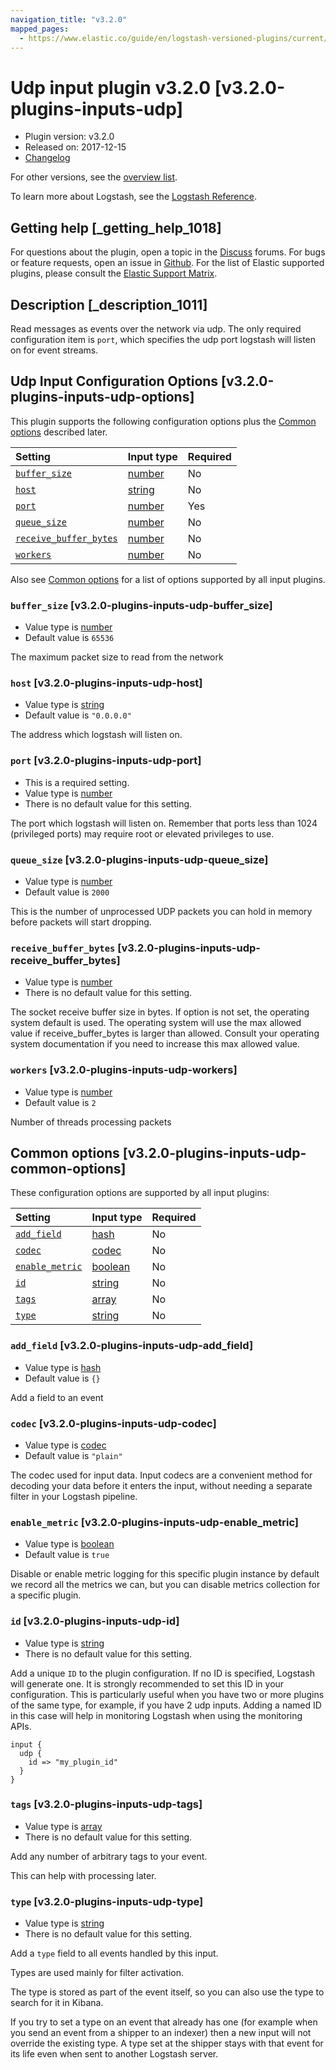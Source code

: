 ```yaml
---
navigation_title: "v3.2.0"
mapped_pages:
  - https://www.elastic.co/guide/en/logstash-versioned-plugins/current/v3.2.0-plugins-inputs-udp.html
---
```


# Udp input plugin v3.2.0 [v3.2.0-plugins-inputs-udp]

* Plugin version: v3.2.0
* Released on: 2017-12-15
* [Changelog](https://github.com/logstash-plugins/logstash-input-udp/blob/v3.2.0/CHANGELOG.md)

For other versions, see the [overview list](input-udp-index.md).

To learn more about Logstash, see the [Logstash Reference](https://www.elastic.co/guide/en/logstash/current/index.html).

## Getting help [_getting_help_1018]

For questions about the plugin, open a topic in the [Discuss](http://discuss.elastic.co) forums. For bugs or feature requests, open an issue in [Github](https://github.com/logstash-plugins/logstash-input-udp). For the list of Elastic supported plugins, please consult the [Elastic Support Matrix](https://www.elastic.co/support/matrix#matrix_logstash_plugins).

## Description [_description_1011]

Read messages as events over the network via udp. The only required configuration item is `port`, which specifies the udp port logstash will listen on for event streams.

## Udp Input Configuration Options [v3.2.0-plugins-inputs-udp-options]

This plugin supports the following configuration options plus the [Common options](v3-2-0-plugins-inputs-udp.md#v3.2.0-plugins-inputs-udp-common-options) described later.

| Setting | Input type | Required |
| :- | :- | :- |
| [`buffer_size`](v3-2-0-plugins-inputs-udp.md#v3.2.0-plugins-inputs-udp-buffer_size) | [number](/lsr/value-types.md#number) | No |
| [`host`](v3-2-0-plugins-inputs-udp.md#v3.2.0-plugins-inputs-udp-host) | [string](/lsr/value-types.md#string) | No |
| [`port`](v3-2-0-plugins-inputs-udp.md#v3.2.0-plugins-inputs-udp-port) | [number](/lsr/value-types.md#number) | Yes |
| [`queue_size`](v3-2-0-plugins-inputs-udp.md#v3.2.0-plugins-inputs-udp-queue_size) | [number](/lsr/value-types.md#number) | No |
| [`receive_buffer_bytes`](v3-2-0-plugins-inputs-udp.md#v3.2.0-plugins-inputs-udp-receive_buffer_bytes) | [number](/lsr/value-types.md#number) | No |
| [`workers`](v3-2-0-plugins-inputs-udp.md#v3.2.0-plugins-inputs-udp-workers) | [number](/lsr/value-types.md#number) | No |

Also see [Common options](v3-2-0-plugins-inputs-udp.md#v3.2.0-plugins-inputs-udp-common-options) for a list of options supported by all input plugins.

### `buffer_size` [v3.2.0-plugins-inputs-udp-buffer_size]

* Value type is [number](/lsr/value-types.md#number)
* Default value is `65536`

The maximum packet size to read from the network

### `host` [v3.2.0-plugins-inputs-udp-host]

* Value type is [string](/lsr/value-types.md#string)
* Default value is `"0.0.0.0"`

The address which logstash will listen on.

### `port` [v3.2.0-plugins-inputs-udp-port]

* This is a required setting.
* Value type is [number](/lsr/value-types.md#number)
* There is no default value for this setting.

The port which logstash will listen on. Remember that ports less than 1024 (privileged ports) may require root or elevated privileges to use.

### `queue_size` [v3.2.0-plugins-inputs-udp-queue_size]

* Value type is [number](/lsr/value-types.md#number)
* Default value is `2000`

This is the number of unprocessed UDP packets you can hold in memory before packets will start dropping.

### `receive_buffer_bytes` [v3.2.0-plugins-inputs-udp-receive_buffer_bytes]

* Value type is [number](/lsr/value-types.md#number)
* There is no default value for this setting.

The socket receive buffer size in bytes. If option is not set, the operating system default is used. The operating system will use the max allowed value if receive\_buffer\_bytes is larger than allowed. Consult your operating system documentation if you need to increase this max allowed value.

### `workers` [v3.2.0-plugins-inputs-udp-workers]

* Value type is [number](/lsr/value-types.md#number)
* Default value is `2`

Number of threads processing packets

## Common options [v3.2.0-plugins-inputs-udp-common-options]

These configuration options are supported by all input plugins:

| Setting | Input type | Required |
| :- | :- | :- |
| [`add_field`](v3-2-0-plugins-inputs-udp.md#v3.2.0-plugins-inputs-udp-add_field) | [hash](/lsr/value-types.md#hash) | No |
| [`codec`](v3-2-0-plugins-inputs-udp.md#v3.2.0-plugins-inputs-udp-codec) | [codec](/lsr/value-types.md#codec) | No |
| [`enable_metric`](v3-2-0-plugins-inputs-udp.md#v3.2.0-plugins-inputs-udp-enable_metric) | [boolean](/lsr/value-types.md#boolean) | No |
| [`id`](v3-2-0-plugins-inputs-udp.md#v3.2.0-plugins-inputs-udp-id) | [string](/lsr/value-types.md#string) | No |
| [`tags`](v3-2-0-plugins-inputs-udp.md#v3.2.0-plugins-inputs-udp-tags) | [array](/lsr/value-types.md#array) | No |
| [`type`](v3-2-0-plugins-inputs-udp.md#v3.2.0-plugins-inputs-udp-type) | [string](/lsr/value-types.md#string) | No |

### `add_field` [v3.2.0-plugins-inputs-udp-add_field]

* Value type is [hash](/lsr/value-types.md#hash)
* Default value is `{}`

Add a field to an event

### `codec` [v3.2.0-plugins-inputs-udp-codec]

* Value type is [codec](/lsr/value-types.md#codec)
* Default value is `"plain"`

The codec used for input data. Input codecs are a convenient method for decoding your data before it enters the input, without needing a separate filter in your Logstash pipeline.

### `enable_metric` [v3.2.0-plugins-inputs-udp-enable_metric]

* Value type is [boolean](/lsr/value-types.md#boolean)
* Default value is `true`

Disable or enable metric logging for this specific plugin instance by default we record all the metrics we can, but you can disable metrics collection for a specific plugin.

### `id` [v3.2.0-plugins-inputs-udp-id]

* Value type is [string](/lsr/value-types.md#string)
* There is no default value for this setting.

Add a unique `ID` to the plugin configuration. If no ID is specified, Logstash will generate one. It is strongly recommended to set this ID in your configuration. This is particularly useful when you have two or more plugins of the same type, for example, if you have 2 udp inputs. Adding a named ID in this case will help in monitoring Logstash when using the monitoring APIs.

```
input {
  udp {
    id => "my_plugin_id"
  }
}
```

### `tags` [v3.2.0-plugins-inputs-udp-tags]

* Value type is [array](/lsr/value-types.md#array)
* There is no default value for this setting.

Add any number of arbitrary tags to your event.

This can help with processing later.

### `type` [v3.2.0-plugins-inputs-udp-type]

* Value type is [string](/lsr/value-types.md#string)
* There is no default value for this setting.

Add a `type` field to all events handled by this input.

Types are used mainly for filter activation.

The type is stored as part of the event itself, so you can also use the type to search for it in Kibana.

If you try to set a type on an event that already has one (for example when you send an event from a shipper to an indexer) then a new input will not override the existing type. A type set at the shipper stays with that event for its life even when sent to another Logstash server.
